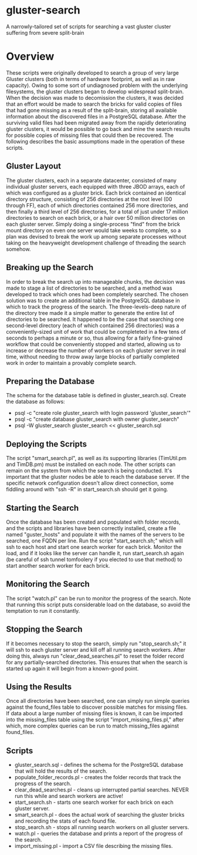 # gluster-search
A narrowly-tailored set of scripts for searching a vast gluster cluster suffering from severe split-brain

# Overview
These scripts were originally developed to search a group of very large Gluster clusters (both in terms of hardware footprint, as well as in raw capacity). Owing to some sort of undiagnosed problem with the underlying filesystems, the gluster clusters began to develop widespread split-brain. When the decision was made to decomission the clusters, it was decided that an effort would be made to search the bricks for valid copies of files that had gone missing as a result of the split-brain, storing all available information about the discovered files in a PostgreSQL database. After the surviving valid files had been migrated away from the rapidly deteriorating gluster clusters, it would be possible to go back and mine the search results for possible copies of missing files that could then be recovered. The following describes the basic assumptions made in the operation of these scripts. 

## Gluster Layout
The gluster clusters, each in a separate datacenter, consisted of many individual gluster servers, each equipped with three JBOD arrays, each of which was configured as a gluster brick. Each brick contained an identical directory structure, consisting of 256 directories at the root level (00 through FF), each of which directories contained 256 more directories, and then finally a third level of 256 directories, for a total of just under 17 million directories to search on each brick, or a hair over 50 million directories on each gluster server.  Simply doing a single-process "find" from the brick mount directory on even one server would take weeks to complete, so a plan was devised to break the work up among separate processes without taking on the heavyweight development challenge of threading the search somehow.

## Breaking up the Search
In order to break the search up into manageable chunks, the decision was made to stage a list of directories to be searched, and a method was developed to track which ones had been completely searched. The chosen solution was to create an additional table in the PostgreSQL database in which to track the progress of the search. The three-levels-deep nature of the directory tree made it a simple matter to generate the entire list of directories to be searched. It happened to be the case that searching one second-level directory (each of which contained 256 directories) was a conveniently-sized unit of work that could be completeted in a few tens of seconds to perhaps a minute or so, thus allowing for a fairly fine-grained workflow that could be conveniently stopped and started, allowing us to increase or decrease the number of workers on each gluster server in real time, without needing to throw away large blocks of partially completed work in order to maintain a provably complete search.

## Preparing the Database
The schema for the database table is defined in gluster_search.sql. Create the database as follows:

* psql -c "create role gluster_search with login password 'gluster_search'"
* psql -c "create database gluster_search with owner gluster_search"
* psql -W gluster_search gluster_search << gluster_search.sql


## Deploying the Scripts
The script "smart_search.pl", as well as its supporting libraries (TimUtil.pm and TimDB.pm) must be installed on each node. The other scripts can remain on the system from which the search is being conducted. It's important that the gluster nodes be able to reach the database server. If the specific network configuration doesn't allow direct connection, some fiddling around with "ssh -R" in start_search.sh should get it going.

## Starting the Search
Once the database has been created and populated with folder records, and the scripts and libraries have been correctly installed, create a file named "guster_hosts" and populate it with the names of the servers to be searched, one FQDN per line. Run the script "start_search.sh;" which will ssh to each host and start one search worker for each brick. Monitor the load, and if it looks like the server can handle it, run start_search.sh again (be careful of ssh tunnel tomfoolery if you elected to use that method) to start another search worker for each brick.

## Monitoring the Search
The script "watch.pl" can be run to monitor the progress of the search. Note that running this script puts considerable load on the database, so avoid the temptation to run it constantly.

## Stopping the Search
If it becomes necessary to stop the search, simply run "stop_search.sh;" it will ssh to each gluster server and kill off all running search workers. After doing this, always run "clear_dead_searches.pl" to reset the folder record for any partially-searched directories. This ensures that when the search is started up again it will begin from a known-good point.

## Using the Results
Once all directories have been searched, one can simply run simple queries against the found_files table to discover possible matches for missing files. If data about a large number of missing files is known, it can be imported into the missing_files table using the script "import_missing_files.pl," after which, more complex queries can be run to match missing_files against found_files.

## Scripts
* gluster_search.sql - defines the schema for the PostgreSQL database that will hold the results of the search.
* populate_folder_records.pl - creates the folder records that track the progress of the search.
* clear_dead_searches.pl - cleans up interrupted partial searches. NEVER run this while and search workers are active!
* start_search.sh - starts one search worker for each brick on each gluster server.
* smart_search.pl - does the actual work of searching the gluster bricks and recording the stats of each found file.
* stop_search.sh - stops all running search workers on all gluster servers.
* watch.pl - queries the database and prints a report of the progress of the search.
* import_missing.pl - import a CSV file describing the missing files.


